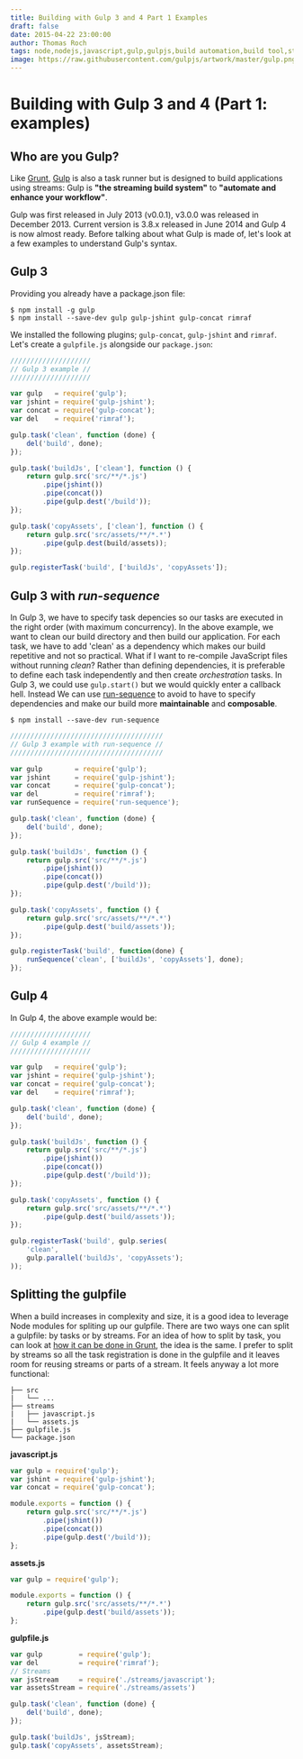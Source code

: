 ```yaml
---
title: Building with Gulp 3 and 4 Part 1 Examples
draft: false
date: 2015-04-22 23:00:00
author: Thomas Roch
tags: node,nodejs,javascript,gulp,gulpjs,build automation,build tool,streams,task runner,gulp 4
image: https://raw.githubusercontent.com/gulpjs/artwork/master/gulp.png
---
```



# Building with Gulp 3 and 4 (Part 1: examples)

## Who are you Gulp?

Like [Grunt](/posts/2015/04/18/building-with-grunt-part-1/), [Gulp](http://gulpjs.com) is also a task runner but is designed to build applications using streams:
Gulp is __"the streaming build system"__ to __"automate and enhance your workflow"__.

Gulp was first released in July 2013 (v0.0.1), v3.0.0 was released in December 2013. Current version is 3.8.x released in June 2014 and Gulp 4 is now almost ready.
Before talking about what Gulp is made of, let's look at a few examples to understand Gulp's syntax.

## Gulp 3

Providing you already have a package.json file:

    $ npm install -g gulp
    $ npm install --save-dev gulp gulp-jshint gulp-concat rimraf

We installed the following plugins; `gulp-concat`, `gulp-jshint` and `rimraf`.
Let's create a `gulpfile.js` alongside our `package.json`:

```javascript
////////////////////
// Gulp 3 example //
////////////////////

var gulp   = require('gulp');
var jshint = require('gulp-jshint');
var concat = require('gulp-concat');
var del    = require('rimraf');

gulp.task('clean', function (done) {
    del('build', done);
});

gulp.task('buildJs', ['clean'], function () {
    return gulp.src('src/**/*.js')
        .pipe(jshint())
        .pipe(concat())
        .pipe(gulp.dest('/build'));
});

gulp.task('copyAssets', ['clean'], function () {
    return gulp.src('src/assets/**/*.*')
        .pipe(gulp.dest(build/assets));
});

gulp.registerTask('build', ['buildJs', 'copyAssets']);
```

## Gulp 3 with _run-sequence_

In Gulp 3, we have to specify task depencies so our tasks are executed in the right order (with maximum concurrency). In the above example, we want to clean our build
directory and then build our application. For each task, we have to add 'clean' as a dependency which makes our build repetitive and not so practical. What if
I want to re-compile JavaScript files without running _clean_? Rather than defining dependencies, it is preferable to define each task independently and then create _orchestration_
tasks. In Gulp 3, we could use `gulp.start()` but we would quickly enter a callback hell. Instead We can use [run-sequence](https://www.npmjs.com/package/run-sequence)
to avoid to have to specify dependencies and make our build more **maintainable** and **composable**.

    $ npm install --save-dev run-sequence


```javascript
//////////////////////////////////////
// Gulp 3 example with run-sequence //
//////////////////////////////////////

var gulp        = require('gulp');
var jshint      = require('gulp-jshint');
var concat      = require('gulp-concat');
var del         = require('rimraf');
var runSequence = require('run-sequence');

gulp.task('clean', function (done) {
    del('build', done);
});

gulp.task('buildJs', function () {
    return gulp.src('src/**/*.js')
        .pipe(jshint())
        .pipe(concat())
        .pipe(gulp.dest('/build'));
});

gulp.task('copyAssets', function () {
    return gulp.src('src/assets/**/*.*')
        .pipe(gulp.dest('build/assets'));
});

gulp.registerTask('build', function(done) {
    runSequence('clean', ['buildJs', 'copyAssets'], done);
});
```

## Gulp 4

In Gulp 4, the above example would be:

```javascript
////////////////////
// Gulp 4 example //
////////////////////

var gulp   = require('gulp');
var jshint = require('gulp-jshint');
var concat = require('gulp-concat');
var del    = require('rimraf');

gulp.task('clean', function (done) {
    del('build', done);
});

gulp.task('buildJs', function () {
    return gulp.src('src/**/*.js')
        .pipe(jshint())
        .pipe(concat())
        .pipe(gulp.dest('/build'));
});

gulp.task('copyAssets', function () {
    return gulp.src('src/assets/**/*.*')
        .pipe(gulp.dest('build/assets'));
});

gulp.registerTask('build', gulp.series(
    'clean',
    gulp.parallel('buildJs', 'copyAssets');
));
```

## Splitting the gulpfile

When a build increases in complexity and size, it is a good idea to leverage Node modules for spliting up our gulpfile. There are two ways one can split
a gulpfile: by tasks or by streams. For an idea of how to split by task, you can look at [how it can be done in Grunt](/posts/2015/04/18/building-with-grunt-part-1/),
the idea is the same. I prefer to split by streams so all the task registration is done in the gulpfile and it leaves room for reusing streams or parts of a stream.
It feels anyway a lot more functional:

```
├── src
|   └── ...
├── streams
|   ├── javascript.js
|   └── assets.js
├── gulpfile.js
└── package.json
```

__javascript.js__


```javascript
var gulp = require('gulp');
var jshint = require('gulp-jshint');
var concat = require('gulp-concat');

module.exports = function () {
    return gulp.src('src/**/*.js')
        .pipe(jshint())
        .pipe(concat())
        .pipe(gulp.dest('/build'));
};
```

__assets.js__


```javascript
var gulp = require('gulp');

module.exports = function () {
    return gulp.src('src/assets/**/*.*')
        .pipe(gulp.dest('build/assets'));
};
```

__gulpfile.js__


```javascript
var gulp         = require('gulp');
var del          = require('rimraf');
// Streams
var jsStream     = require('./streams/javascript');
var assetsStream = require('./streams/assets')

gulp.task('clean', function (done) {
    del('build', done);
});

gulp.task('buildJs', jsStream);
gulp.task('copyAssets', assetsStream);
```
